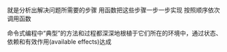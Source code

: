 就是分析出解决问题所需要的步骤
用函数把这些步骤一步一步实现
按照顺序依次调用函数

命令式编程中“典型”的方法和过程都深深地根植于它们所在的环境中，通过状态、 依赖和有效作用(available effects)达成